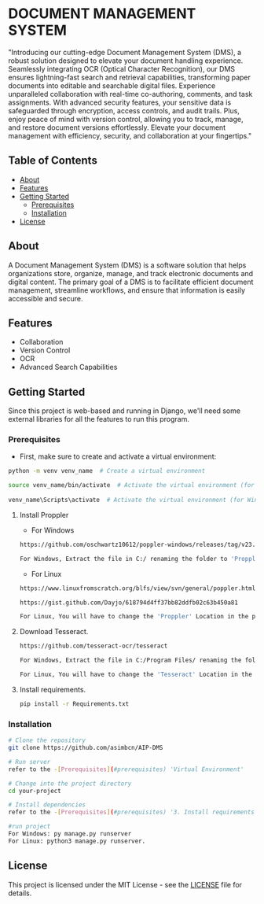 # DOCUMENT MANAGEMENT SYSTEM

"Introducing our cutting-edge Document Management System (DMS), a robust solution designed to elevate your document handling experience. Seamlessly integrating OCR (Optical Character Recognition), our DMS ensures lightning-fast search and retrieval capabilities, transforming paper documents into editable and searchable digital files. Experience unparalleled collaboration with real-time co-authoring, comments, and task assignments. With advanced security features, your sensitive data is safeguarded through encryption, access controls, and audit trails. Plus, enjoy peace of mind with version control, allowing you to track, manage, and restore document versions effortlessly. Elevate your document management with efficiency, security, and collaboration at your fingertips."

## Table of Contents

- [About](#about)
- [Features](#features)
- [Getting Started](#getting-started)
  - [Prerequisites](#prerequisites)
  - [Installation](#installation)
- [License](#license)

## About

A Document Management System (DMS) is a software solution that helps organizations store, organize, manage, and track electronic documents and digital content. The primary goal of a DMS is to facilitate efficient document management, streamline workflows, and ensure that information is easily accessible and secure.

## Features

- Collaboration
- Version Control
- OCR
- Advanced Search Capabilities

## Getting Started

Since this project is web-based and running in Django, we'll need some external libraries for all the features to run this program.

### Prerequisites

- First, make sure to create and activate a virtual environment:

```bash
python -m venv venv_name  # Create a virtual environment

source venv_name/bin/activate  # Activate the virtual environment (for macOS/Linux)
      
venv_name\Scripts\activate  # Activate the virtual environment (for Windows) 
```

1. Install Proppler

    - For Windows

    ```bash 
    https://github.com/oschwartz10612/poppler-windows/releases/tag/v23.11.0-0

    For Windows, Extract the file in C:/ renaming the folder to 'Proppler'
    ```

    - For Linux

     ```bash 
    https://www.linuxfromscratch.org/blfs/view/svn/general/poppler.html

    https://gist.github.com/Dayjo/618794d4ff37bb82ddfb02c63b450a81

    For Linux, You will have to change the 'Proppler' Location in the project file '../DMS/System/utils.py' in 'extract_text_from_pdf' function.

    ```

2. Download Tesseract.

      ```bash
      https://github.com/tesseract-ocr/tesseract

      For Windows, Extract the file in C:/Program Files/ renaming the folder to 'Tesseract-OCR'

      For Linux, You will have to change the 'Tesseract' Location in the project file '../DMS/System/utils.py' in 'extract_text_from_pdf' function.
      ```

3. Install requirements.

      ```bash 
    pip install -r Requirements.txt
    ```

### Installation

```bash
# Clone the repository
git clone https://github.com/asimbcn/AIP-DMS

# Run server
refer to the -[Prerequisites](#prerequisites) 'Virtual Environment'

# Change into the project directory
cd your-project

# Install dependencies
refer to the -[Prerequisites](#prerequisites) '3. Install requirements'

#run project
For Windows: py manage.py runserver
For Linux: python3 manage.py runserver.

```

## License

This project is licensed under the MIT License - see the [LICENSE](LICENSE) file for details.